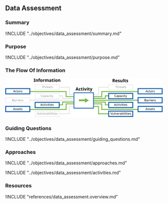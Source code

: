 ## Data Assessment

### Summary

!INCLUDE "../objectives/data_assessment/summary.md"

### Purpose

!INCLUDE "../objectives/data_assessment/purpose.md"

### The Flow Of Information

![Data Assessment Information Flow](content/images/info_flows/data_assessment.svg)

### Guiding Questions

!INCLUDE "../objectives/data_assessment/guiding_questions.md"

### Approaches

!INCLUDE "../objectives/data_assessment/approaches.md"

!INCLUDE "../objectives/data_assessment/activities.md"

### Resources

!INCLUDE "references/data_assessment.overview.md"

